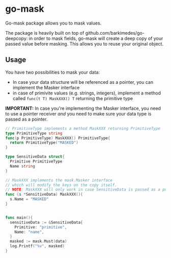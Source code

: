 # go-mask

Go-mask package allows you to mask values.

The package is heavily built on top of github.com/barkimedes/go-deepcopy:
in order to mask fields, go-mask will create a deep copy of your passed value before masking.
This allows you to reuse your original object.

## Usage

You have two possibilities to mask your data:

- In case your data structure will be referenced as a pointer, you can implement the Masker interface
- in case of primivite values (e.g. strings, integers), implement a method called `func(t T) MaskXXX() T` returning the primitive type

**IMPORTANT:** In case you're implementing the Masker interface,
you need to use a pointer receiver _and_ you need to make sure your data type is passed as a pointer.

```go
// PrimitiveType implements a method MaskXXX returning PrimitiveType
type PrimitiveType string
func(p PrimitiveType) MaskXXX() PrimitiveType{
  return PrimitiveType("MASKED")
}

type SensitiveData struct{
  Primitive PrimitiveType
  Name string
}

// MaskXXX implements the mask.Masker interface
// which will modify the keys on the copy itself.
// NOTE: MaskXXX will only work in case SensitiveData is passed as a pointer
func (s *SensitiveData) MaskXXX(){
  s.Name = "MASKED"
}


func main(){
  sensitiveData := &SensitiveData{
    Primitive: "primitive",
    Name: "name",
  }
  masked := mask.Must(data)
  log.Printf("%v", masked)
}

```
